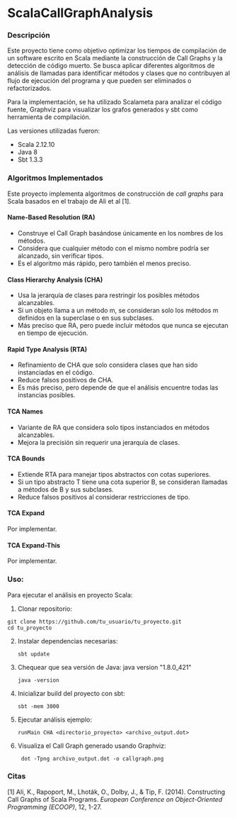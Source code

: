 # ScalaCallGraphAnalysis

### Descripción
Este proyecto tiene como objetivo optimizar los tiempos de compilación de un software escrito en Scala mediante la construcción de Call Graphs y la detección de código muerto. Se busca aplicar diferentes algoritmos de análisis de llamadas para identificar métodos y clases que no contribuyen al flujo de ejecución del programa y que pueden ser eliminados o refactorizados.

Para la implementación, se ha utilizado Scalameta para analizar el código fuente, Graphviz para visualizar los grafos generados y sbt como herramienta de compilación. 

Las versiones utilizadas fueron:
* Scala 2.12.10
* Java 8
* Sbt 1.3.3 

### Algoritmos Implementados

Este proyecto implementa algoritmos de construcción de *call graphs* para Scala basados en el trabajo de Ali et al [1]. 

#### Name-Based Resolution (RA)

* Construye el Call Graph basándose únicamente en los nombres de los métodos.
* Considera que cualquier método con el mismo nombre podría ser alcanzado, sin verificar tipos.
* Es el algoritmo más rápido, pero también el menos preciso.

####  Class Hierarchy Analysis (CHA)

* Usa la jerarquía de clases para restringir los posibles métodos alcanzables.
*  Si un objeto llama a un método m, se consideran solo los métodos m definidos en la superclase o en sus subclases.
*  Más preciso que RA, pero puede incluir métodos que nunca se ejecutan en tiempo de ejecución.

#### Rapid Type Analysis (RTA)

* Refinamiento de CHA que solo considera clases que han sido instanciadas en el código.
*  Reduce falsos positivos de CHA.
* Es más preciso, pero depende de que el análisis encuentre todas las instancias posibles.

####  TCA Names

* Variante de RA que considera solo tipos instanciados en métodos alcanzables.
* Mejora la precisión sin requerir una jerarquía de clases.

####  TCA Bounds

* Extiende RTA para manejar tipos abstractos con cotas superiores.
* Si un tipo abstracto T tiene una cota superior B, se consideran llamadas a métodos de B y sus subclases.
* Reduce falsos positivos al considerar restricciones de tipo.

####  TCA Expand

Por implementar.

#### TCA Expand-This

Por implementar.

### Uso:

Para ejecutar el análisis en proyecto Scala:

  1. Clonar repositorio:

    git clone https://github.com/tu_usuario/tu_proyecto.git
    cd tu_proyecto

2. Instalar dependencias necesarias:
  
       sbt update
   
4. Chequear que sea versión de Java: java version "1.8.0_421"

       java -version

5. Inicializar build del proyecto con sbt:
   
       sbt -mem 3000

6. Ejecutar análisis ejemplo:

       runMain CHA <directorio_proyecto> <archivo_output.dot>

7. Visualiza el Call Graph generado usando Graphviz:

        dot -Tpng archivo_output.dot -o callgraph.png


### Citas

   [1] Ali, K., Rapoport, M., Lhoták, O., Dolby, J., & Tip, F. (2014). Constructing Call Graphs of Scala Programs. *European Conference on Object-Oriented Programming (ECOOP)*, 12, 1-27.
